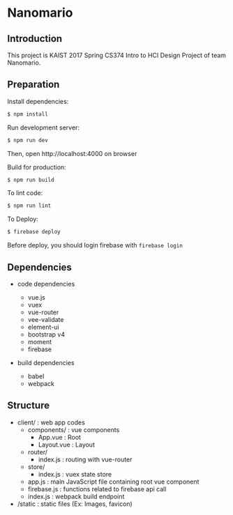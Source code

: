 # Nanomario

## Introduction
This project is KAIST 2017 Spring CS374 Intro to HCI Design Project of team Nanomario.

## Preparation
Install dependencies:
```bash
$ npm install
```

Run development server:
```bash
$ npm run dev
```
Then, open http://localhost:4000 on browser

Build for production:
```bash
$ npm run build
```

To lint code:
```bash
$ npm run lint
```

To Deploy:
```bash
$ firebase deploy
```
Before deploy, you should login firebase with `firebase login`

## Dependencies 
* code dependencies
    - vue.js
    - vuex
    - vue-router
    - vee-validate
    - element-ui
    - bootstrap v4
    - moment
    - firebase

* build dependencies
    - babel
    - webpack

## Structure
 - client/ : web app codes
    - components/ : vue components
        - App.vue : Root
        - Layout.vue : Layout
    - router/
        - index.js : routing with vue-router
    - store/
        - index.js : vuex state store
    - app.js : main JavaScript file containing root vue component
    - firebase.js : functions related to firebase api call
    - index.js : webpack build endpoint
 - /static : static files (Ex: Images, favicon)

